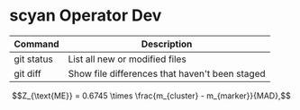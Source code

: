 # scyan Operator Dev

| Command | Description |
| --- | --- |
| git status | List all new or modified files |
| git diff | Show file differences that haven't been staged |


$$Z_{\text{ME}} = 0.6745 \times \frac{m_{cluster} - m_{marker}}{MAD},$$